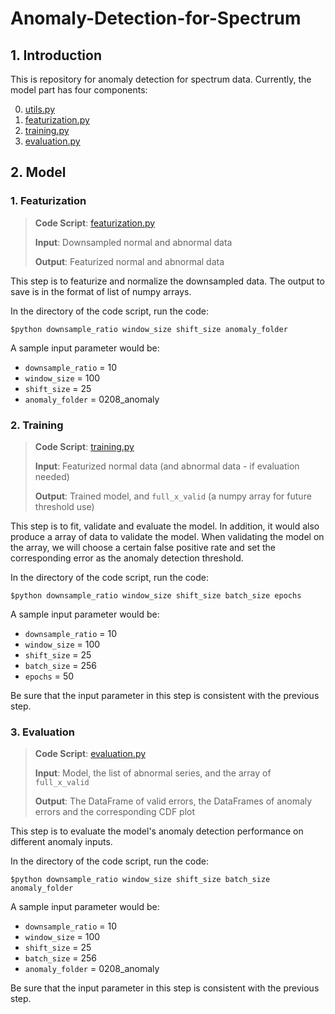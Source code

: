 # Anomaly-Detection-for-Spectrum
## 1. Introduction

This is repository for anomaly detection for spectrum data. Currently, the model part has four components:

0. [utils.py](https://github.com/ZIYU-DEEP/Anomaly-Detection-for-Spectrum/blob/master/code/model/utils.py)
1. [featurization.py](https://github.com/ZIYU-DEEP/Anomaly-Detection-for-Spectrum/blob/master/code/model/featurization.py)
2. [training.py](https://github.com/ZIYU-DEEP/Anomaly-Detection-for-Spectrum/blob/master/code/model/training.py)
3. [evaluation.py](https://github.com/ZIYU-DEEP/Anomaly-Detection-for-Spectrum/blob/master/code/model/evaluation.py)



## 2. Model

### 1. Featurization

> **Code Script**: [featurization.py](https://github.com/ZIYU-DEEP/Anomaly-Detection-for-Spectrum/blob/master/code/model/featurization.py)
>
> **Input**: Downsampled normal and abnormal data 
>
> **Output**: Featurized normal and abnormal data

This step is to featurize and normalize the downsampled data. The output to save is in the format of list of numpy arrays.

In the directory of the code script, run the code:

```
$python downsample_ratio window_size shift_size anomaly_folder
```

A sample input parameter would be:

- `downsample_ratio` = 10
- `window_size` = 100
- `shift_size` = 25
- `anomaly_folder` = 0208_anomaly



### 2. Training

> **Code Script**: [training.py](https://github.com/ZIYU-DEEP/Anomaly-Detection-for-Spectrum/blob/master/code/model/training.py)
>
> **Input**: Featurized normal data (and abnormal data - if evaluation needed)
>
> **Output**: Trained model, and `full_x_valid` (a numpy array for future threshold use)

This step is to fit, validate and evaluate the model. In addition, it would also produce a array of data to validate the model. When validating the model on the array, we will  choose a certain false positive rate and set the corresponding error as the anomaly detection threshold.

In the directory of the code script, run the code:

```
$python downsample_ratio window_size shift_size batch_size epochs
```

A sample input parameter would be:

- `downsample_ratio` = 10
- `window_size` = 100
- `shift_size` = 25
- `batch_size` = 256
- `epochs` = 50

Be sure that the input parameter in this step is consistent with the previous step.



### 3. Evaluation

> **Code Script**: [evaluation.py](https://github.com/ZIYU-DEEP/Anomaly-Detection-for-Spectrum/blob/master/code/model/evaluation.py)
>
> **Input**: Model, the list of abnormal series, and the array of `full_x_valid`
>
> **Output**: The DataFrame of valid errors, the DataFrames of anomaly errors and the corresponding CDF plot

This step is to evaluate the model's anomaly detection performance on different anomaly inputs.

In the directory of the code script, run the code:

```
$python downsample_ratio window_size shift_size batch_size anomaly_folder
```

A sample input parameter would be:

- `downsample_ratio` = 10
- `window_size` = 100
- `shift_size` = 25
- `batch_size` = 256
- `anomaly_folder` = 0208_anomaly

Be sure that the input parameter in this step is consistent with the previous step.